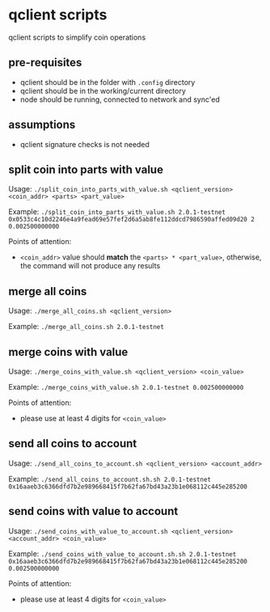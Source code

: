 # qclient scripts
qclient scripts to simplify coin operations

## pre-requisites
* qclient should be in the folder with `.config` directory
* qclient should be in the working/current directory
* node should be running, connected to network and sync'ed

## assumptions
* qclient signature checks is not needed

## split coin into parts with value
Usage: `./split_coin_into_parts_with_value.sh <qclient_version> <coin_addr> <parts> <part_value>`

Example: `./split_coin_into_parts_with_value.sh 2.0.1-testnet 0x0533c4c10d2246e4a9fead69e57fef2d6a5ab8fe112ddcd7986590affed09d20 2 0.002500000000`

Points of attention:
* `<coin_addr>` value should **match** the `<parts> * <part_value>`, otherwise, the command will not produce any results

## merge all coins
Usage: `./merge_all_coins.sh <qclient_version>`

Example: `./merge_all_coins.sh 2.0.1-testnet`

## merge coins with value
Usage: `./merge_coins_with_value.sh <qclient_version> <coin_value>`

Example: `./merge_coins_with_value.sh 2.0.1-testnet 0.002500000000`

Points of attention:
* please use at least 4 digits for `<coin_value>`

## send all coins to account
Usage: `./send_all_coins_to_account.sh <qclient_version> <account_addr>`

Example: `./send_all_coins_to_account.sh.sh 2.0.1-testnet 0x16aaeb3c6366dfd7b2e989668415f7b62fa67bd43a23b1e068112c445e285200`

## send coins with value to account
Usage: `./send_coins_with_value_to_account.sh <qclient_version> <account_addr> <coin_value>`

Example: `./send_coins_with_value_to_account.sh.sh 2.0.1-testnet 0x16aaeb3c6366dfd7b2e989668415f7b62fa67bd43a23b1e068112c445e285200 0.002500000000`

Points of attention:
* please use at least 4 digits for `<coin_value>`
